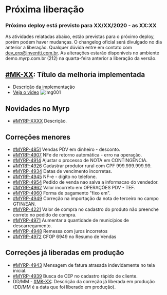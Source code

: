 # Próxima liberação

### Próximo deploy está previsto para XX/XX/2020 - as XX:XX
As atividades relatadas abaixo, estão previstas para o próximo deploy, porém podem haver mudanças. O changelog oficial será divulgado no dia anterior a liberação. Qualquer dúvida entre em contato com dev_erp@inventti.com.br.
As alterações estarão disponíveis no ambiente demo.myrp.com.br (212) na quarta-feira anterior a liberação da versão.

## [#MK-XX](https://devmyrp.atlassian.net/browse/MK-XX): Título da melhoria implementada
* Descrição da implementação
* [Veja o vídeo](http://recordit.co/2MyFCjFpdq)
![img001](https://i.imgur.com/XXXX.png)

## Novidades no Myrp
* [#MYRP-XXXX](https://devmyrp.atlassian.net/browse/MYRP-XXXX) Descrição.

## Correções menores
* [#MYRP-4851](https://devmyrp.atlassian.net/browse/MYRP-4851) Vendas PDV em dinheiro - desconto.
* [#MYRP-4907](https://devmyrp.atlassian.net/browse/MYRP-4907) NFe de retorno automática - erro na operação.
* [#MYRP-4914](https://devmyrp.atlassian.net/browse/MYRP-4914) Ajustar o processo de NOTA em CONTINGÊNCIA.
* [#MYRP-4926](https://devmyrp.atlassian.net/browse/MYRP-4926) Cadastrar produtor rural com CPF 999.999.999.99.
* [#MYRP-4934](https://devmyrp.atlassian.net/browse/MYRP-4934) Datas de vencimento incorretas.
* [#MYRP-4945](https://devmyrp.atlassian.net/browse/MYRP-4945) NF-e - dígito no telefone.
* [#MYRP-4954](https://devmyrp.atlassian.net/browse/MYRP-4954) Pedido de venda nao salva a informacao do vendedor.
* [#MYRP-4962](https://devmyrp.atlassian.net/browse/MYRP-4962) Valor incorreto em OPERAÇÕES PDV - TEF.
* [#MYRP-4960](https://devmyrp.atlassian.net/browse/MYRP-4960) Forma de pagamento "fixo em".
* [#MYRP-4949](https://devmyrp.atlassian.net/browse/MYRP-4949) Correção na importação da nota de terceiro no campo GTIN/EAN.
* [#MYRP-4221](https://devmyrp.atlassian.net/browse/MYRP-4221) Valor de compra no cadastro do produto não preenche correto no pedido de compra.
* [#MYRP-4971](https://devmyrp.atlassian.net/browse/MYRP-4971) Aumentar a quantidade de municípios de descarregamento.
* [#MYRP-4948](https://devmyrp.atlassian.net/browse/MYRP-4948) Remessa com juros incorretos
* [#MYRP-4972](https://devmyrp.atlassian.net/browse/MYRP-4972) CFOP 6949 no Resumo de Vendas

## Correções já liberadas em produção
* [#MYRP-4943](https://devmyrp.atlassian.net/browse/MYRP-4943) Mensagem de fatura atrasada indevidamente no tela inicial.
* [#MYRP-4939](https://devmyrp.atlassian.net/browse/MYRP-4939) Busca de CEP no cadastro rápido de cliente.
* DD/MM - [#MK-XX](https://devmyrp.atlassian.net/browse/MK-XX): Descrição da correção já liberada em produção (DD/MM é a data que foi liberado em produção).

